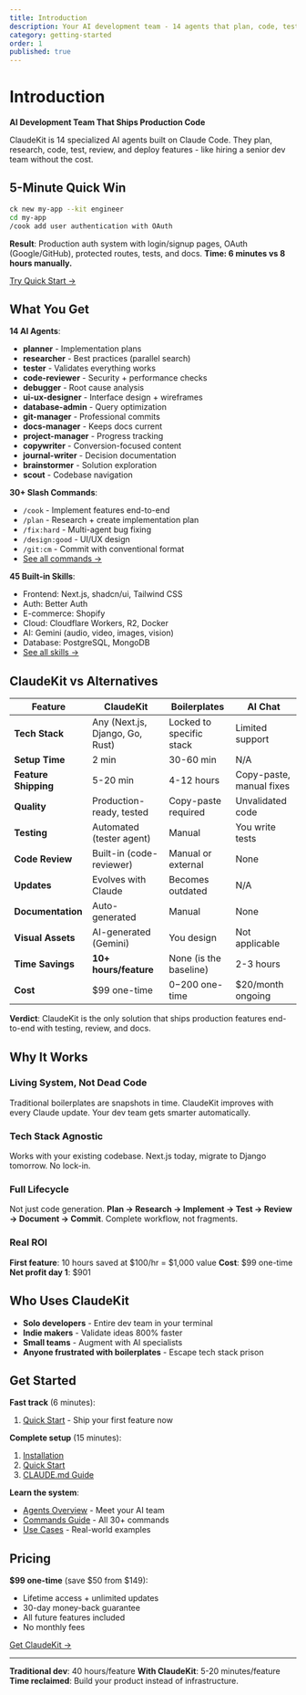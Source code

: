 ```yaml
---
title: Introduction
description: Your AI development team - 14 agents that plan, code, test, and ship production features in minutes
category: getting-started
order: 1
published: true
---
```


# Introduction

**AI Development Team That Ships Production Code**

ClaudeKit is 14 specialized AI agents built on Claude Code. They plan, research, code, test, review, and deploy features - like hiring a senior dev team without the cost.

## 5-Minute Quick Win

```bash
ck new my-app --kit engineer
cd my-app
/cook add user authentication with OAuth
```

**Result**: Production auth system with login/signup pages, OAuth (Google/GitHub), protected routes, tests, and docs. **Time: 6 minutes vs 8 hours manually.**

[Try Quick Start →](/docs/getting-started/quick-start)

## What You Get

**14 AI Agents**:
- **planner** - Implementation plans
- **researcher** - Best practices (parallel search)
- **tester** - Validates everything works
- **code-reviewer** - Security + performance checks
- **debugger** - Root cause analysis
- **ui-ux-designer** - Interface design + wireframes
- **database-admin** - Query optimization
- **git-manager** - Professional commits
- **docs-manager** - Keeps docs current
- **project-manager** - Progress tracking
- **copywriter** - Conversion-focused content
- **journal-writer** - Decision documentation
- **brainstormer** - Solution exploration
- **scout** - Codebase navigation

**30+ Slash Commands**:
- `/cook` - Implement features end-to-end
- `/plan` - Research + create implementation plan
- `/fix:hard` - Multi-agent bug fixing
- `/design:good` - UI/UX design
- `/git:cm` - Commit with conventional format
- [See all commands →](/docs/commands/)

**45 Built-in Skills**:
- Frontend: Next.js, shadcn/ui, Tailwind CSS
- Auth: Better Auth
- E-commerce: Shopify
- Cloud: Cloudflare Workers, R2, Docker
- AI: Gemini (audio, video, images, vision)
- Database: PostgreSQL, MongoDB
- [See all skills →](/docs/skills/)

## ClaudeKit vs Alternatives

| Feature | ClaudeKit | Boilerplates | AI Chat |
|---------|-----------|--------------|---------|
| **Tech Stack** | Any (Next.js, Django, Go, Rust) | Locked to specific stack | Limited support |
| **Setup Time** | 2 min | 30-60 min | N/A |
| **Feature Shipping** | 5-20 min | 4-12 hours | Copy-paste, manual fixes |
| **Quality** | Production-ready, tested | Copy-paste required | Unvalidated code |
| **Testing** | Automated (tester agent) | Manual | You write tests |
| **Code Review** | Built-in (code-reviewer) | Manual or external | None |
| **Updates** | Evolves with Claude | Becomes outdated | N/A |
| **Documentation** | Auto-generated | Manual | None |
| **Visual Assets** | AI-generated (Gemini) | You design | Not applicable |
| **Time Savings** | **10+ hours/feature** | None (is the baseline) | 2-3 hours |
| **Cost** | $99 one-time | $0-$200 one-time | $20/month ongoing |

**Verdict**: ClaudeKit is the only solution that ships production features end-to-end with testing, review, and docs.

## Why It Works

### Living System, Not Dead Code
Traditional boilerplates are snapshots in time. ClaudeKit improves with every Claude update. Your dev team gets smarter automatically.

### Tech Stack Agnostic
Works with your existing codebase. Next.js today, migrate to Django tomorrow. No lock-in.

### Full Lifecycle
Not just code generation. **Plan → Research → Implement → Test → Review → Document → Commit**. Complete workflow, not fragments.

### Real ROI
**First feature**: 10 hours saved at $100/hr = $1,000 value
**Cost**: $99 one-time
**Net profit day 1**: $901

## Who Uses ClaudeKit

- **Solo developers** - Entire dev team in your terminal
- **Indie makers** - Validate ideas 800% faster
- **Small teams** - Augment with AI specialists
- **Anyone frustrated with boilerplates** - Escape tech stack prison

## Get Started

**Fast track** (6 minutes):
1. [Quick Start](/docs/getting-started/quick-start) - Ship your first feature now

**Complete setup** (15 minutes):
1. [Installation](/docs/getting-started/installation)
2. [Quick Start](/docs/getting-started/quick-start)
3. [CLAUDE.md Guide](/docs/configuration/claude-md-reference)

**Learn the system**:
- [Agents Overview](/docs/agents/) - Meet your AI team
- [Commands Guide](/docs/commands/) - All 30+ commands
- [Use Cases](/docs/use-cases/) - Real-world examples

## Pricing

**$99 one-time** (save $50 from $149):
- Lifetime access + unlimited updates
- 30-day money-back guarantee
- All future features included
- No monthly fees

[Get ClaudeKit →](https://claudekit.cc)

---

**Traditional dev**: 40 hours/feature
**With ClaudeKit**: 5-20 minutes/feature
**Time reclaimed**: Build your product instead of infrastructure.
